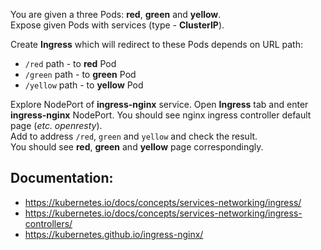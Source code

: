 
You are given a three Pods: **red**, **green** and **yellow**.  
Expose given Pods with services (type - **ClusterIP**).

Create **Ingress** which will redirect to these Pods depends on URL path:  
- `/red` path - to **red** Pod
- `/green` path - to **green** Pod
- `/yellow` path - to **yellow** Pod

Explore NodePort of **ingress-nginx** service. Open **Ingress** tab and enter **ingress-nginx** NodePort. You should see nginx ingress controller default page (*etc. openresty*).  
Add to address `/red`, `green` and `yellow` and check the result.  
You should see **red**, **green** and **yellow** page correspondingly.  

## Documentation:
- https://kubernetes.io/docs/concepts/services-networking/ingress/
- https://kubernetes.io/docs/concepts/services-networking/ingress-controllers/
- https://kubernetes.github.io/ingress-nginx/
